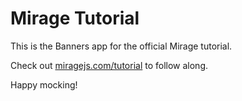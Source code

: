 # Mirage Tutorial

This is the Banners app for the official Mirage tutorial.

Check out [miragejs.com/tutorial](https://miragejs.com/tutorial) to follow along. 

Happy mocking!
